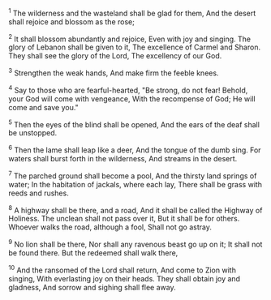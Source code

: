 <sup>1</sup> 
The wilderness and the wasteland shall be glad for them, And the desert shall rejoice and blossom as the rose; 

<sup>2</sup> 
It shall blossom abundantly and rejoice, Even with joy and singing. The glory of Lebanon shall be given to it, The excellence of Carmel and Sharon. They shall see the glory of the Lord, The excellency of our God. 

<sup>3</sup> 
Strengthen the weak hands, And make firm the feeble knees. 

<sup>4</sup> 
Say to those who are fearful-hearted, "Be strong, do not fear! Behold, your God will come with vengeance, With the recompense of God; He will come and save you." 

<sup>5</sup> 
Then the eyes of the blind shall be opened, And the ears of the deaf shall be unstopped. 

<sup>6</sup> 
Then the lame shall leap like a deer, And the tongue of the dumb sing. For waters shall burst forth in the wilderness, And streams in the desert. 

<sup>7</sup> 
The parched ground shall become a pool, And the thirsty land springs of water; In the habitation of jackals, where each lay, There shall be grass with reeds and rushes. 

<sup>8</sup> 
A highway shall be there, and a road, And it shall be called the Highway of Holiness. The unclean shall not pass over it, But it shall be for others. Whoever walks the road, although a fool, Shall not go astray. 

<sup>9</sup> 
No lion shall be there, Nor shall any ravenous beast go up on it; It shall not be found there. But the redeemed shall walk there, 

<sup>10</sup> 
And the ransomed of the Lord shall return, And come to Zion with singing, With everlasting joy on their heads. They shall obtain joy and gladness, And sorrow and sighing shall flee away.